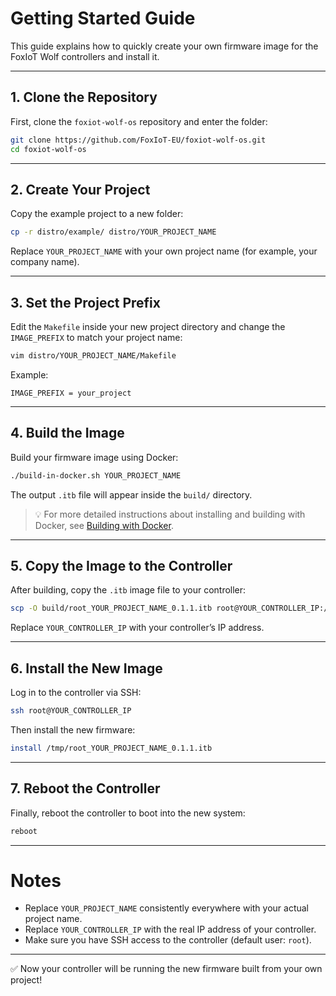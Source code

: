 # Getting Started Guide

This guide explains how to quickly create your own firmware image for the FoxIoT Wolf controllers and install it.

---

## 1. Clone the Repository

First, clone the `foxiot-wolf-os` repository and enter the folder:
```bash
git clone https://github.com/FoxIoT-EU/foxiot-wolf-os.git
cd foxiot-wolf-os
```

---

## 2. Create Your Project

Copy the example project to a new folder:
```bash
cp -r distro/example/ distro/YOUR_PROJECT_NAME
```
Replace `YOUR_PROJECT_NAME` with your own project name (for example, your company name).

---

## 3. Set the Project Prefix

Edit the `Makefile` inside your new project directory and change the `IMAGE_PREFIX` to match your project name:
```bash
vim distro/YOUR_PROJECT_NAME/Makefile
```
Example:
```
IMAGE_PREFIX = your_project
```

---

## 4. Build the Image

Build your firmware image using Docker:
```bash
./build-in-docker.sh YOUR_PROJECT_NAME
```

The output `.itb` file will appear inside the `build/` directory.

> 💡 For more detailed instructions about installing and building with Docker, see [Building with Docker](docs/docker-build.md).

---

## 5. Copy the Image to the Controller

After building, copy the `.itb` image file to your controller:
```bash
scp -O build/root_YOUR_PROJECT_NAME_0.1.1.itb root@YOUR_CONTROLLER_IP:/tmp/
```
Replace `YOUR_CONTROLLER_IP` with your controller’s IP address.

---

## 6. Install the New Image

Log in to the controller via SSH:
```bash
ssh root@YOUR_CONTROLLER_IP
```
Then install the new firmware:
```bash
install /tmp/root_YOUR_PROJECT_NAME_0.1.1.itb
```

---

## 7. Reboot the Controller

Finally, reboot the controller to boot into the new system:
```bash
reboot
```

---

# Notes

- Replace `YOUR_PROJECT_NAME` consistently everywhere with your actual project name.
- Replace `YOUR_CONTROLLER_IP` with the real IP address of your controller.
- Make sure you have SSH access to the controller (default user: `root`).

---

✅ Now your controller will be running the new firmware built from your own project!

